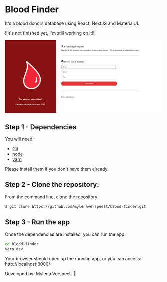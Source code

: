 # Blood Finder

It's a blood donors database using React, NextJS and MaterialUI.

!!It's not finished yet, I'm still working on it!!

<img src="./read-me-img.png"/>

## Step 1 - Dependencies

You will need:

* [Git](http://git-scm.com/downloads)
* [node](https://nodejs.org/) 
* [yarn](https://yarnpkg.com/en/docs/install) 

Please install them if you don't have them already.

## Step 2 - Clone the repository:

From the command line, clone the repository:

```sh
$ git clone https://github.com/mylenaverspeelt/blood-finder.git
```

## Step 3 - Run the app

Once the dependencies are installed, you can run the app:

```sh
cd blood-finder
yarn dev
```
Your browser should open up the running app, or you can access: http://localhost:3000/

Developed by: Mylena Verspeelt 🦜
 
